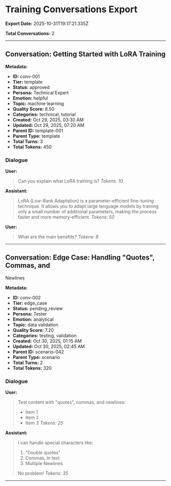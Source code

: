 # Training Conversations Export

**Export Date:** 2025-10-31T19:17:21.335Z

**Total Conversations:** 2

---

## Conversation: Getting Started with LoRA Training

**Metadata:**

- **ID:** conv-001
- **Tier:** template
- **Status:** approved
- **Persona:** Technical Expert
- **Emotion:** helpful
- **Topic:** machine learning
- **Quality Score:** 8.50
- **Categories:** technical, tutorial
- **Created:** Oct 29, 2025, 03:30 AM
- **Updated:** Oct 29, 2025, 07:20 AM
- **Parent ID:** template-001
- **Parent Type:** template
- **Total Turns:** 3
- **Total Tokens:** 450

### Dialogue

**User:**
> Can you explain what LoRA training is?
*Tokens: 10*

**Assistant:**
> LoRA (Low-Rank Adaptation) is a parameter-efficient fine-tuning technique. It allows you to adapt large language models by training only a small number of additional parameters, making the process faster and more memory-efficient.
*Tokens: 50*

**User:**
> What are the main benefits?
*Tokens: 8*

---

## Conversation: Edge Case: Handling "Quotes", Commas, and
Newlines

**Metadata:**

- **ID:** conv-002
- **Tier:** edge_case
- **Status:** pending_review
- **Persona:** Tester
- **Emotion:** analytical
- **Topic:** data validation
- **Quality Score:** 7.20
- **Categories:** testing, validation
- **Created:** Oct 30, 2025, 01:15 AM
- **Updated:** Oct 30, 2025, 02:45 AM
- **Parent ID:** scenario-042
- **Parent Type:** scenario
- **Total Turns:** 2
- **Total Tokens:** 320

### Dialogue

**User:**
> Test content with "quotes", commas, and newlines:
> - Item 1
> - Item 2
> - Item 3
*Tokens: 25*

**Assistant:**
> I can handle special characters like:
> 1. "Double quotes"
> 2. Commas, in text
> 3. Multiple
> Newlines
> 
> No problem!
*Tokens: 35*

---
